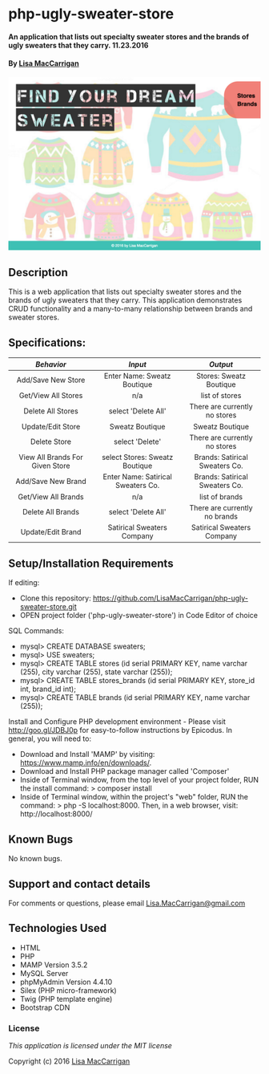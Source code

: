 # php-ugly-sweater-store

#### An application that lists out specialty sweater stores and the brands of ugly sweaters that they carry. 11.23.2016

#### By [Lisa MacCarrigan](https://github.com/lisamaccarrigan)

![screenshot of project main page](web-app.png)

## Description

This is a web application that lists out specialty sweater stores and the brands of ugly sweaters that they carry. This application demonstrates CRUD functionality and a many-to-many relationship between brands and sweater stores.

## Specifications:
| _Behavior_ | _Input_ | _Output_ |
|:---------------------------------------------------------------------:|:---------------------------------------------------------------------------:|:-------------------------------------------------------------------------------------------------------------------:|
| Add/Save New Store | Enter Name: Sweatz Boutique | Stores: Sweatz Boutique |
| Get/View All Stores | n/a | list of stores |
| Delete All Stores | select 'Delete All' | There are currently no stores |
| Update/Edit Store | Sweatz Boutique | Sweatz Boutique |
| Delete Store | select 'Delete' | There are currently no stores |
| View All Brands For Given Store | select Stores: Sweatz Boutique | Brands: Satirical Sweaters Co. |
| Add/Save New Brand | Enter Name: Satirical Sweaters Co. | Brands: Satirical Sweaters Co. |
| Get/View All Brands | n/a | list of brands |
| Delete All Brands | select 'Delete All' | There are currently no brands |
| Update/Edit Brand | Satirical Sweaters Company | Satirical Sweaters Company |

## Setup/Installation Requirements

If editing:
* Clone this repository: https://github.com/LisaMacCarrigan/php-ugly-sweater-store.git
* OPEN project folder ('php-ugly-sweater-store') in Code Editor of choice

SQL Commands:
* mysql> CREATE DATABASE sweaters;
* mysql> USE sweaters;
* mysql> CREATE TABLE stores (id serial PRIMARY KEY, name varchar (255), city varchar (255), state varchar (255));
* mysql> CREATE TABLE stores_brands (id serial PRIMARY KEY, store_id int, brand_id int);
* mysql> CREATE TABLE brands (id serial PRIMARY KEY, name varchar (255));

Install and Configure PHP development environment - Please visit http://goo.gl/JDBJ0p for easy-to-follow instructions by Epicodus. In general, you will need to:
* Download and Install 'MAMP' by visiting: https://www.mamp.info/en/downloads/.
* Download and Install PHP package manager called 'Composer'
* Inside of Terminal window, from the top level of your project folder, RUN the install command: > composer install
* Inside of Terminal window, within the project's "web" folder, RUN the command: > php -S localhost:8000. Then, in a web browser, visit: http://localhost:8000/

## Known Bugs

No known bugs.

## Support and contact details

For comments or questions, please email Lisa.MacCarrigan@gmail.com

## Technologies Used

* HTML
* PHP
* MAMP Version 3.5.2
* MySQL Server
* phpMyAdmin Version 4.4.10
* Silex (PHP micro-framework)
* Twig (PHP template engine)
* Bootstrap CDN

### License

*This application is licensed under the MIT license*

Copyright (c) 2016 [Lisa MacCarrigan](https://github.com/lisamaccarrigan)
